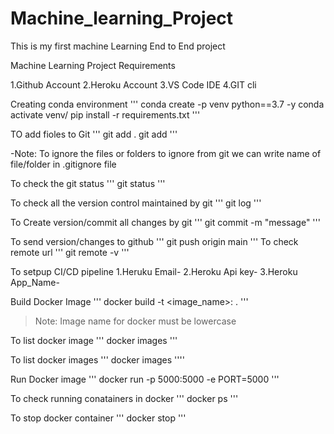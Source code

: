 # Machine_learning_Project
This is my first machine Learning End to End project

Machine Learning Project 
Requirements 

1.Github Account
2.Heroku Account
3.VS Code IDE
4.GIT cli 

Creating conda environment 
'''
conda create -p venv python==3.7 -y
conda activate venv/
pip install -r requirements.txt
'''

TO add fioles to Git 
'''
git add . 
git add <filename>
'''

-Note: To ignore the files or folders to ignore from git we can write name of file/folder in .gitignore file 

To check the git status
'''
git status 
'''

To check all the version control maintained by git
'''
git log 
'''

To Create version/commit all changes by git 
'''
git commit -m "message"
'''

To send version/changes to github 
'''
git push origin main
'''
To check remote url 
'''
git remote -v
'''

To setpup CI/CD pipeline 
1.Heruku Email-
2.Heroku Api key-
3.Heroku App_Name-

Build Docker Image 
'''
docker build -t <image_name>:<tagname> .
'''
>Note: Image name for docker must be lowercase 

To list docker image 
'''
docker images
'''

To list docker images 
'''
docker images
''''

Run Docker image 
'''
docker run -p 5000:5000 -e PORT=5000 
'''

To check running conatainers in docker 
'''
docker ps
'''

To stop docker container 
 '''
 docker stop <conatainer id>
 '''